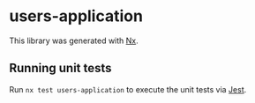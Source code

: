 # users-application

This library was generated with [Nx](https://nx.dev).

## Running unit tests

Run `nx test users-application` to execute the unit tests via [Jest](https://jestjs.io).
